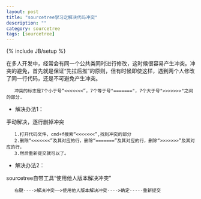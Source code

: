 ```yaml
---
layout: post
title: "sourcetree学习之解决代码冲突"
description: ""
category: sourcetree
tags: [sourcetree]
---
```

{% include JB/setup %}

在多人开发中，经常会有同一个公共类同时进行修改，这时候很容易产生冲突。冲突的避免，首先就是保证“先拉后推”的原则，但有时候即使这样，遇到两个人修改了同一行代码，还是不可避免产生冲突。

       冲突的标志是7个小于号“<<<<<<<”，7个等于号"======="，7个大于号">>>>>>>"之间的部分.



 - 解决办法1：
 
 手动解决，逐行删掉冲突

       1.打开代码文件，cmd+f搜索“<<<<<<<”,找到冲突的部分
       2.删除“<<<<<<<”及其对应的行，删除“=======”及其对应的行，删除“>>>>>>>”及其对应的行，
       3.然后重新提交就可以了。


 - 解决办法2：
 
 sourcetree自带工具“使用他人版本解决冲突”

       右键---->解决冲突——>使用他人版本解决冲突---->确定-----重新提交



